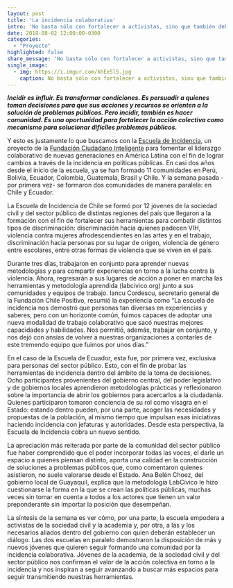 ```yaml
---
layout: post
title: 'La incidencia colaborativa'
intro: 'No basta sólo con fortalecer a activistas, sino que también debemos hacerlo en sector público.'
date: 2018-08-02 12:00:00-0300
categories:
  - "Proyecto"
highlighted: false
share_message: 'No basta sólo con fortalecer a activistas, sino que también debemos hacerlo en sector público'
single_image:
  - img: https://i.imgur.com/khEe5l5.jpg
    caption: No basta sólo con fortalecer a activistas, sino que también debemos hacerlo en sector público
---
```

***Incidir es influir. Es transformar condiciones. Es persuadir a quienes toman decisiones para que sus acciones y recursos se orienten a la solución de problemas públicos. Pero incidir, también es hacer comunidad. Es una oportunidad para fortalecer la acción colectiva como mecanismo para solucionar difíciles problemas públicos.*** 

Y esto es justamente lo que buscamos con la [Escuela de Incidencia](https://escueladeincidencia.org/), un proyecto de la [Fundación Ciudadano Inteligente](https://ciudadanointeligente.org/) para fomentar el liderazgo colaborativo de nuevas generaciones en América Latina con el fin de lograr cambios a través de la incidencia en políticas públicas. En casi dos años desde el inicio de la escuela, ya se han formado 11 comunidades en Perú, Bolivia, Ecuador, Colombia, Guatemala, Brasil y Chile. Y la semana pasada -por primera vez- se formaron dos comunidades de manera paralela: en Chile y Ecuador.

La Escuela de Incidencia de Chile  se formó por 12 jóvenes de la sociedad civil y del sector público de distintas regiones del país que llegaron a la formación con el fin de fortalecer sus herramientas para combatir distintos tipos de discriminación: discriminación hacia quienes padecen VIH, violencia contra mujeres afrodescendientes en las artes y en el trabajo, discriminación hacia personas por su lugar de origen, violencia de género entre escolares, entre otras formas de violencia que se viven en el país.

Durante tres días, trabajaron en conjunto para aprender nuevas metodologías  y para compartir experiencias en torno a la lucha contra la violencia. Ahora, regresarán a sus lugares de acción a poner en marcha las herramientas y metodología aprendida (labcivico.org) junto a sus comunidades y equipos de trabajo. Iancu Cordescu, secretario general de la Fundación Chile Positivo, resumió la experiencia como “La escuela de incidencia nos demostró que personas tan diversas en experiencias y saberes, pero con un horizonte común, fuimos capaces de adoptar una nueva modalidad de trabajo colaborativo que sacó nuestras mejores capacidades y habilidades. Nos permitió, además, trabajar en conjunto, y nos dejó con ansias de volver a nuestras organizaciones a contarles de este tremendo equipo que fuimos por unos días.”

En el caso de la Escuela de Ecuador, esta fue, por primera vez, exclusiva para personas del sector público. Esto, con el fin de probar las herramientas de incidencia dentro del ámbito de la toma de decisiones. Ocho participantes provenientes del gobierno central, del poder legislativo y de gobiernos locales aprendieron metodologías prácticas y reflexionaron sobre la importancia de abrir los gobiernos para acercarlos a la ciudadanía. Quienes participaron tomaron conciencia de su rol como visagra en el Estado: estando dentro pueden, por una parte, acoger las necesidades y propuestas de la población, al mismo tiempo que impulsan esas iniciativas haciendo incidencia con jefaturas y autoridades. Desde esta perspectiva, la Escuela de Incidencia cobra un nuevo sentido.

La apreciación más reiterada por parte de la comunidad del sector público fue haber comprendido que el poder incorporar todas las voces, el darle un espacio a quienes piensan distinto, aporta una calidad en la construcción de soluciones a problemas públicos que, como comentaron quienes asistieron, no suele valorarse desde el Estado. Ana Belén Choez, del gobierno local de Guayaquil, explica que la metodología LabCívico le hizo cuestionarse la forma en la que se crean las políticas públicas, muchas veces sin tomar en cuenta a todos a los actores que tienen un valor preponderante sin importar la posición que desempeñan.

La síntesis de la semana es ver cómo, por una parte, la escuela empodera a activistas de la sociedad civil y la academia y, por otra, a las y los necesarios aliados dentro del gobierno con quien deberán establecer un diálogo. Las dos escuelas en paralelo demostraron la disposición de más y nuevos jóvenes que quieren seguir formando una comunidad por la incidencia colaborativa. Jóvenes de la academia, de la sociedad civil y del sector público nos confirman el  valor de la acción colectiva en torno a la incidencia y nos inspiran a seguir avanzando a buscar más espacios para seguir transmitiendo nuestras herramientas. 

